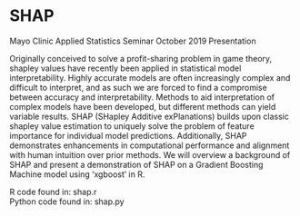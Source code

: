 # SHAP
Mayo Clinic Applied Statistics Seminar October 2019 Presentation



Originally conceived to solve a profit-sharing problem in game theory, shapley values have recently been applied in statistical model interpretability.  Highly accurate models are often increasingly complex and difficult to interpret, and as such we are forced to find a compromise between accuracy and interpretability. Methods to aid interpretation of complex models have been developed, but different methods can yield variable results.  SHAP (SHapley Additive exPlanations) builds upon classic shapley value estimation to uniquely solve the problem of feature importance for individual model predictions.  Additionally, SHAP demonstrates enhancements in computational performance and alignment with human intuition over prior methods. We will overview a background of SHAP and present a demonstration of SHAP on a Gradient Boosting Machine model using ‘xgboost’ in R.


R code found in: shap.r  
Python code found in: shap.py  
